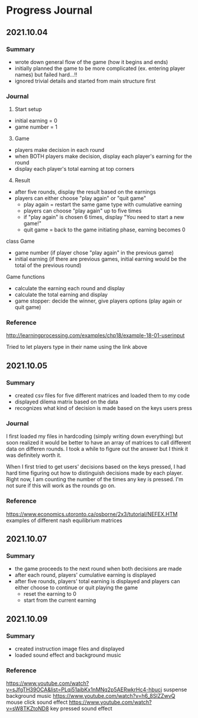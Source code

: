 # Progress Journal

## 2021.10.04
### Summary
- wrote down general flow of the game (how it begins and ends)
- initially planned the game to be more complicated (ex. entering player names) but failed hard...!!
- ignored trivial details and started from main structure first 

### Journal
1. Start setup
- initial earning = 0
- game number = 1

3. Game 
- players make decision in each round
- when BOTH players make decision, display each player's earning for the round
- display each player's total earning at top corners

4. Result
- after five rounds, display the result based on the earnings
- players can either choose "play again" or "quit game"
  - play again = restart the same game type with cumulative earning
  - players can choose "play again" up to five times
  - if "play again" is chosen 6 times, display "You need to start a new game!"
  - quit game = back to the game initiating phase, earning becomes 0

 
 
 class Game 
 - game number (if player chose "play again" in the previous game)
 - initial earning (if there are previous games, initial earning would be the total of the previous round)
 
 Game functions
 - calculate the earning each round and display
 - calculate the total earning and display
 - game stopper: decide the winner, give players options (play again or quit game)


### Reference
http://learningprocessing.com/examples/chp18/example-18-01-userinput

Tried to let players type in their name using the link above

## 2021.10.05
### Summary
- created csv files for five different matrices and loaded them to my code
- displayed dilema matrix based on the data
- recognizes what kind of decision is made based on the keys users press

### Journal
I first loaded my files in hardcoding (simply writing down everything) but soon realized it would be better to have an array of matrices
to call different data on differen rounds. I took a while to figure out the answer but I think it was definitely worth it.

When I first tried to get users' decisions based on the keys pressed, I had hard time figuring out how to distinguish decisions made by each player.
Right now, I am counting the number of the times any key is pressed. I'm not sure if this will work as the rounds go on. 

### Reference
https://www.economics.utoronto.ca/osborne/2x3/tutorial/NEFEX.HTM   examples of different nash equilibrium matrices

## 2021.10.07
### Summary
- the game proceeds to the next round when both decisions are made
- after each round, players' cumulative earning is displayed
- after five rounds, players' total earning is displayed and players can either choose to continue or quit playing the game
  - reset the earning to 0
  - start from the current earning

## 2021.10.09
### Summary
- created instruction image files and displayed
- loaded sound effect and background music 

### Reference
https://www.youtube.com/watch?v=sJfgTH39OCA&list=PLqi51aibKx1nMNq2p5AERwkrHc4-hbucj     suspense background music
https://www.youtube.com/watch?v=h6_8SlZZwvQ           mouse click sound effect
https://www.youtube.com/watch?v=sW8TKZtoND8            key pressed sound effect
